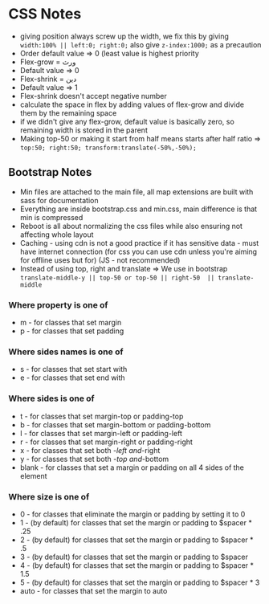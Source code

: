 # CSS Notes

- giving position always screw up the width, we fix this by giving ```width:100% || left:0; right:0;``` also give ```z-index:1000;``` as a precaution
- Order default value => 0 (least value is highest priority
- Flex-grow = ورث
- Default value => 0
- Flex-shrink = دين
- Default value => 1
- Flex-shrink doesn't accept negative number
- calculate the space in flex by adding values of flex-grow and divide them by the remaining space
- if we didn't give any flex-grow, default value is basically zero, so remaining width is stored in the parent
- Making top-50 or making it start from half means starts after half ratio => ```top:50; right:50; transform:translate(-50%,-50%);```

## Bootstrap Notes

- Min files are attached to the main file, all map extensions are built with sass for documentation
- Everything are inside bootstrap.css and min.css, main difference is that min is compressed
- Reboot is all about normalizing the css files while also ensuring not affecting whole layout
- Caching - using cdn is not a good practice if it has sensitive data - must have internet connection  (for css you can use cdn unless you're aiming for offline uses but for) (JS - not recommended)
- Instead of using top, right and translate => We use in bootstrap ```translate-middle-y || top-50 or top-50 ||
right-50  || translate-middle```

### Where property is one of

- m - for classes that set margin
- p - for classes that set padding

### Where sides names is one of

- s - for classes that set start with
- e - for classes that set end with

### Where sides is one of

- t - for classes that set margin-top or padding-top
- b - for classes that set margin-bottom or padding-bottom
- l - for classes that set margin-left or padding-left
- r - for classes that set margin-right or padding-right
- x - for classes that set both *-left and*-right
- y - for classes that set both *-top and*-bottom
- blank - for classes that set a margin or padding on all 4 sides of the element

### Where size is one of

- 0 - for classes that eliminate the margin or padding by setting it to 0
- 1 - (by default) for classes that set the margin or padding to $spacer * .25
- 2 - (by default) for classes that set the margin or padding to $spacer * .5
- 3 - (by default) for classes that set the margin or padding to $spacer
- 4 - (by default) for classes that set the margin or padding to $spacer * 1.5
- 5 - (by default) for classes that set the margin or padding to $spacer * 3
- auto - for classes that set the margin to auto

